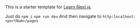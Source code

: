 This is a starter template for [Learn Next.js](https://nextjs.org/learn).

Just do 
`npm i`
`npm run dev`
And then navigate to
`http:localhost:<portNum>/pages`
